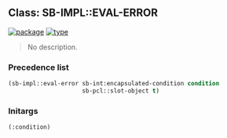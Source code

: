 ## Class: SB-IMPL::EVAL-ERROR
[![package](https://img.shields.io/badge/Package-SB--IMPL-5f9ea0.svg?style=social&colorA=999999)](../) [![type](https://img.shields.io/badge/Type-Class-5f9ea0.svg?style=social&colorA=999999)](../#class) 

> No description.

### Precedence list
```cl
(sb-impl::eval-error sb-int:encapsulated-condition condition
                     sb-pcl::slot-object t)
```
### Initargs
```cl
(:condition)
```
